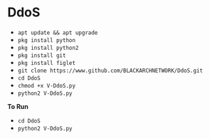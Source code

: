 # DdoS
- `apt update && apt upgrade`
- `pkg install python`
- `pkg install python2`
- `pkg install git`
- `pkg install figlet`
- `git clone https://www.github.com/BLACKARCHNETWORK/DdoS.git`
- `cd DdoS`
- `chmod +x V-DdoS.py`
- `python2 V-DdoS.py`

<p><b>To Run</b></p>

- `cd DdoS`
- `python2 V-DdoS.py`
